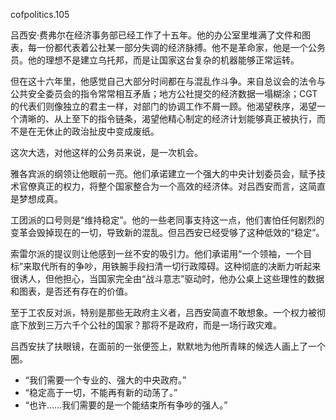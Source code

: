 cofpolitics.105

吕西安·费弗尔在经济事务部已经工作了十五年。他的办公室里堆满了文件和图表，每一份都代表着公社某一部分失调的经济脉搏。他不是革命家，他是一个公务员。他的理想不是建立乌托邦，而是让国家这台复杂的机器能够正常运转。

但在这十六年里，他感觉自己大部分时间都在与混乱作斗争。来自总议会的法令与公共安全委员会的指令常常相互矛盾；地方公社提交的经济数据一塌糊涂；CGT的代表们则像独立的君主一样，对部门的协调工作不屑一顾。他渴望秩序，渴望一个清晰的、从上至下的指令链条，渴望他精心制定的经济计划能够真正被执行，而不是在无休止的政治扯皮中变成废纸。

这次大选，对他这样的公务员来说，是一次机会。

雅各宾派的纲领让他眼前一亮。他们承诺建立一个强大的中央计划委员会，赋予技术官僚真正的权力，将整个国家整合为一个高效的经济体。对吕西安而言，这简直是梦想成真。

工团派的口号则是“维持稳定”。他的一些老同事支持这一点，他们害怕任何剧烈的变革会毁掉现在的一切，导致新的混乱。但吕西安已经受够了这种低效的“稳定”。

索雷尔派的提议则让他感到一丝不安的吸引力。他们承诺用“一个领袖，一个目标”来取代所有的争吵，用铁腕手段扫清一切行政障碍。这种彻底的决断力听起来很诱人，但他担心，当国家完全由“战斗意志”驱动时，他办公桌上这些理性的数据和图表，是否还有存在的价值。

至于工农反对派，特别是那些无政府主义者，吕西安简直不敢想象。一个权力被彻底下放到三万六千个公社的国家？那将不是政府，而是一场行政灾难。

吕西安扶了扶眼镜，在面前的一张便签上，默默地为他所青睐的候选人画上了一个圈。

* “我们需要一个专业的、强大的中央政府。”
* “稳定高于一切，不能再有新的动荡了。”
* “也许……我们需要的是一个能结束所有争吵的强人。”